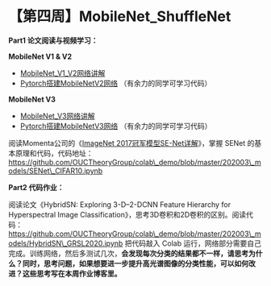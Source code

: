 # 【第四周】MobileNet\_ShuffleNet

**Part1  论文阅读与视频学习：**

**MobileNet V1 & V2**

* [MobileNet\_V1\_V2网络讲解](https://www.bilibili.com/video/BV1yE411p7L7)
* [Pytorch搭建MobileNetV2网络](https://www.bilibili.com/video/BV1qE411T7qZ) （有余力的同学可学习代码）

**MobileNet V3**

* [MobileNet\_V3网络讲解](https://www.bilibili.com/video/BV1GK4y1p7uE)
* [Pytorch搭建MobileNetV3网络](https://www.bilibili.com/video/BV1zT4y1P7pd) （有余力的同学可学习代码）

阅读Momenta公司的《[ImageNet 2017冠军模型SE-Net详解](https://www.momenta.cn/article/20.html)》，掌握 SENet 的基本原理和代码，代码地址：https://github.com/OUCTheoryGroup/colab\_demo/blob/master/202003\_models/SENet\_CIFAR10.ipynb

&#x20;

**Part2  代码作业：**

阅读论文《HybridSN: Exploring 3-D–2-DCNN Feature Hierarchy for Hyperspectral Image Classification》，思考3D卷积和2D卷积的区别。阅读代码：https://github.com/OUCTheoryGroup/colab\_demo/blob/master/202003\_models/HybridSN\_GRSL2020.ipynb 把代码敲入 Colab 运行，网络部分需要自己完成。训练网络，然后多测试几次，**会发现每次分类的结果都不一样，请思考为什么？同时，思考问题，如果想要进一步提升高光谱图像的分类性能，可以如何改进？这些思考写在本周作业博客里。**

&#x20;
